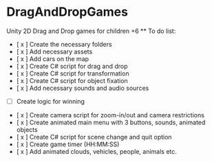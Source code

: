 # DragAndDropGames
 Unity 2D Drag and Drop games for children +6 
 ** To do list: 
- [ x ] Create the necessary folders
- [ x ] Add necessary assets
- [ x ] Add cars on the map
- [ x ] Create C# script for drag and drop
- [ x ] Create C# script for transformation
- [ x ]  Create C# script for object fixation
- [ x ] Add necessary sounds and audio sources
- [ ] Create logic for winning
- [ x ] Create camera script for zoom-in/out and camera restrictions
- [ x ] Create animated main menu with 3 buttons, sounds, animated objects
- [ x ] Create C# script for scene change and quit option
- [ x ] Create game timer (HH:MM:SS)
- [ x ] Add animated clouds, vehicles, people, animals etc.